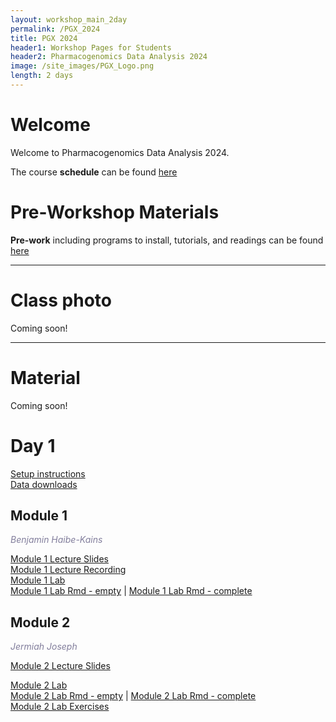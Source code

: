 ```yaml
---
layout: workshop_main_2day
permalink: /PGX_2024
title: PGX 2024
header1: Workshop Pages for Students
header2: Pharmacogenomics Data Analysis 2024
image: /site_images/PGX_Logo.png
length: 2 days
---
```


# Welcome <a id="welcome"></a>

Welcome to Pharmacogenomics Data Analysis 2024.  

The course **schedule** can be found [here](https://bioinformaticsdotca.github.io/PGX_2024_schedule)

<!-- Meet your **faculty** [here]() -->

# Pre-Workshop Materials <a id="preworkshop"></a>

**Pre-work** including programs to install, tutorials, and readings can be found [here]()

***

# Class photo

Coming soon!

***
# Material

Coming soon!

# Day 1 <a id="day1"></a>

[Setup instructions](https://bhklab.github.io/CBWWorkshop2024/)  
[Data downloads](https://drive.google.com/drive/folders/19jcX-y9DrAY_OF7rE82tpyxMViyvsGfY?usp=sharing)  

##  Module 1

*<font color="#827e9c">Benjamin Haibe-Kains</font>*  

[Module 1 Lecture Slides](https://drive.google.com/file/d/1FrUBL7m8o_5EBT3nnsgMykGoNMCNuLhw/view?usp=drive_link)  
[Module 1 Lecture Recording](https://youtu.be/12axQFiDtiQ)  
[Module 1 Lab](https://bhklab.github.io/CBWWorkshop2024/articles/Module1.html)  
[Module 1 Lab Rmd - empty](https://drive.google.com/file/d/1r4IYYFX3KQ-CbRPaQq-ZnwA9vDMZzbMt/view?usp=drive_link) | [Module 1 Lab Rmd - complete](https://drive.google.com/file/d/1vhetLp7PqleOi8Hjkts2X7xjWbE-plra/view?usp=drive_link)  

##  Module 2

*<font color="#827e9c">Jermiah Joseph</font>*  

[Module 2 Lecture Slides](https://drive.google.com/file/d/13hEXKfqoDlQp6L-PAzH--GCkcDQhzmkh/view?usp=sharing)  
<!-- [Module 2 Lecture Recording]()   -->
[Module 2 Lab](https://bhklab.github.io/CBWWorkshop2024/articles/Module2.html)  
[Module 2 Lab Rmd - empty](https://drive.google.com/file/d/1lvVwHhWCBy7PYkM4QeJq_b17DHPkg-RQ/view?usp=drive_link) | [Module 2 Lab Rmd - complete](https://drive.google.com/file/d/1Z_D1A3sZyFTFr209AjwSfARTivsPxEhE/view?usp=drive_link)  
[Module 2 Lab Exercises](https://drive.google.com/file/d/1g8EkBxy-ibFE1JgNBzQnF315qNY5LqTB/view?usp=drive_link)

<!-- # Day 2 <a id="day2"></a> -->

<!-- ##  Module 3 -->

<!-- *<font color="#827e9c">Edmund Su</font>*   -->

<!-- [Module 3 Lecture Slides]()   -->
<!-- [Module 3 Lecture Recording]()   -->
<!-- [Module 3 Lab]()   -->

<!-- ##  Module 4 -->

<!-- *<font color="#827e9c">Guillaume Bourque</font>*   -->

<!-- [Module 4 Lecture Slides]()   -->
<!-- [Module 4 Lecture Recording]()   -->
<!-- [Module 4 Lab]()   --> 

<!-- # Day 3 <a id="day2"></a> -->

<!-- ##  Module 5 -->

<!-- *<font color="#827e9c">David Bujold</font>*   -->

<!-- [Module 5 Lecture Slides]()   -->
<!-- [Module 5 Lecture Recording]()   -->
<!-- [Module 5 Lab]()   -->
